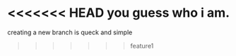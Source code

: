 <<<<<<< HEAD
you guess who i am.
=======
creating a new branch is queck and simple
>>>>>>> feature1
